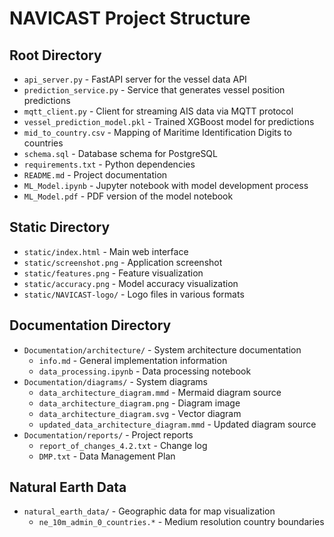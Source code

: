 # NAVICAST Project Structure

## Root Directory
- `api_server.py` - FastAPI server for the vessel data API
- `prediction_service.py` - Service that generates vessel position predictions
- `mqtt_client.py` - Client for streaming AIS data via MQTT protocol
- `vessel_prediction_model.pkl` - Trained XGBoost model for predictions
- `mid_to_country.csv` - Mapping of Maritime Identification Digits to countries
- `schema.sql` - Database schema for PostgreSQL
- `requirements.txt` - Python dependencies
- `README.md` - Project documentation
- `ML_Model.ipynb` - Jupyter notebook with model development process
- `ML_Model.pdf` - PDF version of the model notebook

## Static Directory
- `static/index.html` - Main web interface
- `static/screenshot.png` - Application screenshot
- `static/features.png` - Feature visualization
- `static/accuracy.png` - Model accuracy visualization
- `static/NAVICAST-logo/` - Logo files in various formats

## Documentation Directory
- `Documentation/architecture/` - System architecture documentation
  - `info.md` - General implementation information
  - `data_processing.ipynb` - Data processing notebook
- `Documentation/diagrams/` - System diagrams
  - `data_architecture_diagram.mmd` - Mermaid diagram source
  - `data_architecture_diagram.png` - Diagram image
  - `data_architecture_diagram.svg` - Vector diagram
  - `updated_data_architecture_diagram.mmd` - Updated diagram source
- `Documentation/reports/` - Project reports
  - `report_of_changes_4.2.txt` - Change log
  - `DMP.txt` - Data Management Plan

## Natural Earth Data
- `natural_earth_data/` - Geographic data for map visualization
  - `ne_10m_admin_0_countries.*` - Medium resolution country boundaries 
